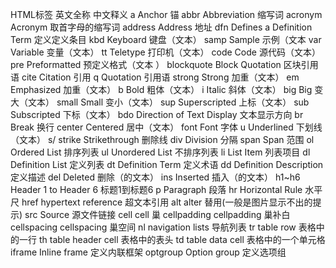 HTML标签	英文全称	中文释义
a	Anchor	锚
abbr	Abbreviation	缩写词
acronym	Acronym	取首字母的缩写词
address    	Address	地址
dfn           	Defines a Definition Term	定义定义条目
kbd          	Keyboard	键盘（文本）
samp      	Sample	示例（文本
var            	Variable	变量（文本）
tt               	Teletype	打印机（文本）
code	Code	源代码（文本）
pre	Preformatted	预定义格式（文本 ）
blockquote    	Block Quotation	区块引用语
cite          	Citation	引用
q	Quotation	引用语
strong	Strong	加重（文本）
em          	Emphasized	加重（文本）
b	Bold	粗体（文本）
i	Italic	斜体（文本）
big          	Big	变大（文本）
small      	Small	变小（文本）
sup          	Superscripted	上标（文本）
sub          	Subscripted	下标（文本）
bdo          	Direction of Text Display	文本显示方向
br            	Break	换行
center    	Centered	居中（文本）
font          	Font	字体
u              	Underlined	下划线（文本）
s/ strike      	Strikethrough	删除线
div              	Division	分隔
span          	Span	范围
ol                	Ordered List	排序列表
ul               	Unordered List	不排序列表
li	List Item	列表项目
dl                	Definition List	定义列表
dt                 	Definition Term	定义术语
dd             	Definition Description	定义描述
del               	Deleted	删除（的文本）
ins               	Inserted	插入（的文本）
h1~h6	Header 1 to Header 6	标题1到标题6
p	Paragraph	段落
hr                	Horizontal Rule	水平尺
href	hypertext reference	超文本引用
alt	alter	替用(一般是图片显示不出的提示)
src	Source	源文件链接
cell	cell	巢
cellpadding	cellpadding	巢补白
cellspacing	cellspacing	巢空间
nl	navigation lists	导航列表
tr	table row	表格中的一行
th	table header cell	表格中的表头
td	table data cell	表格中的一个单元格
iframe	Inline frame	定义内联框架
optgroup	Option group	定义选项组
